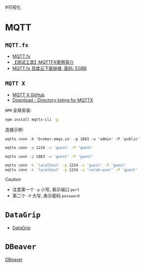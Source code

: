 #可视化
# MQTT

## `MQTT.fx`

- [MQTT.fx](https://softblade.de/en/mqtt-fx/)
- [【测试工具】MQTTFX使用简介](https://www.modb.pro/db/122788)
- [MQTT.fx 百度云下载链接, 密码: EGBB](https://pan.baidu.com/s/1CYDFpBbheZP1fN-3I1DVbQ)

## `MQTT X`

- [MQTT X GitHub](https://github.com/emqx/MQTTX)
- [Download - Directory listing for MQTTX](https://www.emqx.com/zh/downloads/MQTTX)

`NPM` 全局安装:

```bash
npm install mqttx-cli -g
```

连接示例:

```
mqttx conn -h 'broker.emqx.io' -p 1883 -u 'admin' -P 'public'
```

```bash
mqttx conn -p 1234 -u 'guest' -P 'guest'

mqttx conn -p 1883 -u 'guest' -P 'guest'

mqttx conn -h 'localhost' -p 1234 -u 'guest' -P 'guest'
mqttx conn -h 'localhost' -p 1234 -u 'cereb-user' -P 'guest'
```

> [!caution]
> - 注意第一个 `-p` 小写, 表示端口 `port`
> - 第二个 `-P` 大写, 表示密码 `password`

# `DataGrip`

- [DataGrip](https://www.jetbrains.com/datagrip/)

# `DBeaver`

[DBeaver](https://dbeaver.io/)